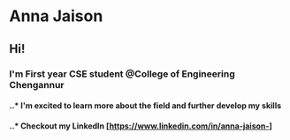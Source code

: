 # Anna Jaison

## Hi! 
### I'm First year CSE student @College of Engineering Chengannur

#### ..* I'm excited to learn more about the field and further develop my skills
#### ..* Checkout my LinkedIn [https://www.linkedin.com/in/anna-jaison-]